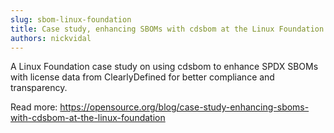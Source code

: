 ```yaml
---
slug: sbom-linux-foundation
title: Case study, enhancing SBOMs with cdsbom at the Linux Foundation
authors: nickvidal
---
```


A Linux Foundation case study on using cdsbom to enhance SPDX SBOMs with license data from ClearlyDefined for better compliance and transparency.

Read more: https://opensource.org/blog/case-study-enhancing-sboms-with-cdsbom-at-the-linux-foundation
